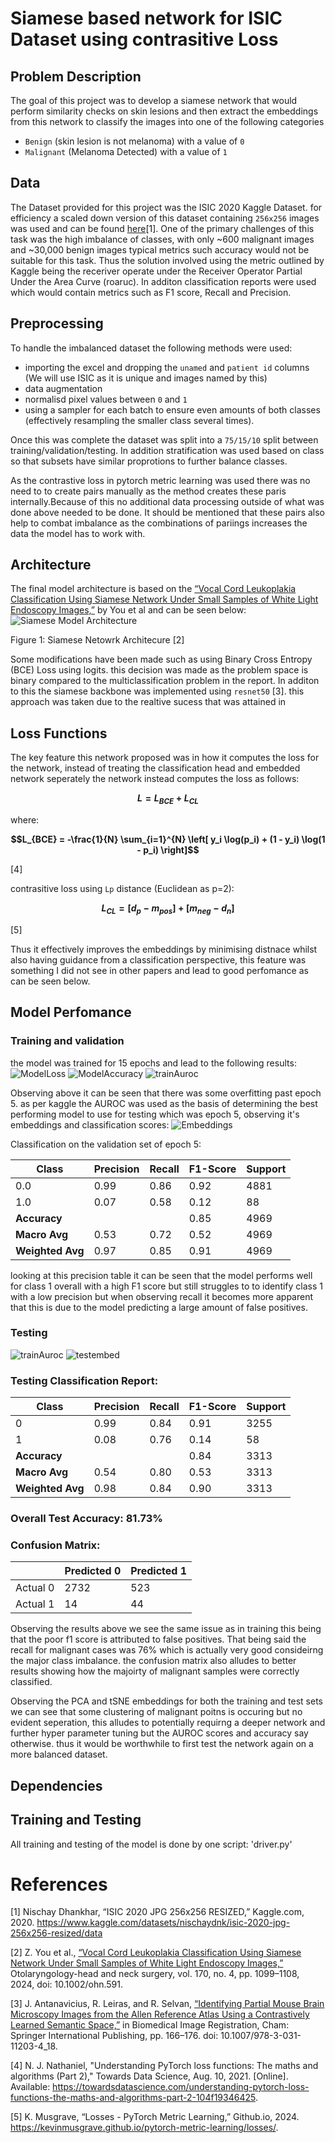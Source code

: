 # Siamese based network for ISIC Dataset using contrasitive Loss

## Problem Description
The goal of this project was to develop a siamese network that would perform similarity checks on skin lesions and then extract the embeddings from this network to classify the images into one of the following categories

- `Benign` (skin lesion is not melanoma) with a value of `0`
- `Malignant` (Melanoma Detected) with a value of `1`

## Data
The Dataset provided for this project was the ISIC 2020 Kaggle Dataset. for efficiency a scaled down version of this dataset containing `256x256` images was used and can be found [here](https://www.kaggle.com/datasets/nischaydnk/isic-2020-jpg-256x256-resized/data)[1]. One of the primary challenges of this task was the high imbalance of classes, with only ~600 malignant images and ~30,000 benign images typical metrics such accuracy would not be suitable for this task. Thus the solution involved using the metric outlined by Kaggle being the receriver operate under the Receiver Operator Partial Under the Area Curve (roaruc). In additon classification reports were used which would contain metrics such as F1 score, Recall and Precision.

## Preprocessing
To handle the imbalanced dataset the following methods were used:
- importing the excel and dropping the `unamed` and `patient id` columns (We will use ISIC as it is unique and images named by this)
- data augmentation
- normalisd pixel values between `0` and `1`
- using a sampler for each batch to ensure even amounts of both classes (effectively resampling the smaller class several times).

Once this was complete the dataset was split into a `75/15/10` split between training/validation/testing. In addition stratification was used based on class so that subsets have similar proprotions to further balance classes.

As the contrastive loss in pytorch metric learning was used there was no need to to create pairs manually as the method creates these paris internally.Because of this no additional data processing outside of what was done above needed to be done. It should be mentioned that these pairs also help to combat imbalance as the combinations of pariings increases the data the model has to work with.

## Architecture
The final model architecture is based on the [“Vocal Cord Leukoplakia Classification Using Siamese Network Under Small Samples of White Light Endoscopy Images,”](https://aao-hnsfjournals.onlinelibrary.wiley.com/doi/abs/10.1002/ohn.591) by You et al and can be seen below:
![Siamese Model Architecture](./images/MODELARCHITECTURE.jpg) 


Figure 1: Siamese Netowrk Architecure [2]

Some modifications have been made such as using Binary Cross Entropy (BCE) Loss using logits. this decision was made as the problem space is binary compared to the multiclassification problem in the report. In additon to this the siamese backbone was implemented using `resnet50` [3]. this approach was taken due to the realtive sucess that was attained in 

## Loss Functions
The key feature this network proposed was in how it computes the loss for the network, instead of treating the classification head and embedded network seperately the network instead computes the loss as follows:


**$$L = L_{BCE} + L_{CL}$$**

where:

**$$L_{BCE} = -\frac{1}{N} \sum_{i=1}^{N} \left[ y_i \log(p_i) + (1 - y_i) \log(1 - p_i) \right]$$** 

[4]


contrasitive loss using `Lp` distance (Euclidean as p=2):

**$$ L_{CL} = [d_p - m_{pos}] + [m_{neg} - d_n] $$**


[5]

Thus it effectively improves the embeddings by minimising distnace whilst also having guidance from a classification perspective, this feature was something I did not see in other papers and lead to good perfomance as can be seen below.

## Model Perfomance
### Training and validation
the model was trained for 15 epochs and lead to the following results:
![ModelLoss](./images/newmodloss.png) 
![ModelAccuracy](./images/newmodacc.png) 
![trainAuroc](./images/newmodauroc.png)

Observing above it can be seen that there was some overfitting past epoch 5. as per kaggle the AUROC was used as the basis of determining the best performing model to use for testing which was epoch 5, observing it's embeddings and classification scores:
![Embeddings](./images/epoch5.jpg)

Classification on the validation set of epoch 5:

| Class    | Precision | Recall | F1-Score | Support |
|----------|-----------|--------|----------|---------|
| 0.0      | 0.99      | 0.86   | 0.92     | 4881    |
| 1.0      | 0.07      | 0.58   | 0.12     | 88      |
| **Accuracy**   |           |        | 0.85     | 4969    |
| **Macro Avg**  | 0.53      | 0.72   | 0.52     | 4969    |
| **Weighted Avg**| 0.97     | 0.85   | 0.91     | 4969    |

looking at this precision table it can be seen that the model performs well for class 1 overall with a high F1 score but still struggles to to identify class 1 with a low precision but when observing recall it becomes more apparent that this is due to the model predicting a large amount of false positives.

### Testing
![trainAuroc](./images/newmodtestauroc.png)
![testembed](./images/epochTest.jpg)

### Testing Classification Report:

| Class | Precision | Recall | F1-Score | Support |
|-------|-----------|--------|----------|---------|
| 0     | 0.99      | 0.84   | 0.91     | 3255    |
| 1     | 0.08      | 0.76   | 0.14     | 58      |
| **Accuracy**   |           |        | 0.84     | 3313    |
| **Macro Avg**  | 0.54      | 0.80   | 0.53     | 3313    |
| **Weighted Avg**| 0.98     | 0.84   | 0.90     | 3313    |

### Overall Test Accuracy: **81.73%**

### Confusion Matrix:

|            | Predicted 0 | Predicted 1 |
|------------|-------------|-------------|
| Actual 0   | 2732        | 523         |
| Actual 1   | 14          | 44          |

Observing the results above we see the same issue as in training this being that the poor f1 score is attributed to false positives. That being said the recall for malignant cases was 76% which is actually very good consideirng the major class imbalance. the confusion matrix also alludes to better results showing how the majoirty of malignant samples were correctly classified. 

Observing the PCA and tSNE embeddings for both the training and test sets we can see that some clustering of malignant poitns is occuring but no evident seperation, this alludes to potentially requirng a deeper network and further hyper parameter tuning but the AUROC scores and accuracy say otherwise. thus it would be worthwhile to first test the network again on a more balanced dataset.


## Dependencies

## Training and Testing
All training and testing of the model is done by one script: 'driver.py'



# References

[1]
Nischay Dhankhar, “ISIC 2020 JPG 256x256 RESIZED,” Kaggle.com, 2020. https://www.kaggle.com/datasets/nischaydnk/isic-2020-jpg-256x256-resized/data

[2]
Z. You et al., [“Vocal Cord Leukoplakia Classification Using Siamese Network Under Small Samples of White Light Endoscopy Images,”](https://aao-hnsfjournals.onlinelibrary.wiley.com/doi/abs/10.1002/ohn.591) Otolaryngology-head and neck surgery, vol. 170, no. 4, pp. 1099–1108, 2024, doi: 10.1002/ohn.591.

[3]
J. Antanavicius, R. Leiras, and R. Selvan, [“Identifying Partial Mouse Brain Microscopy Images from the Allen Reference Atlas Using a Contrastively Learned Semantic Space,”]() in Biomedical Image Registration, Cham: Springer International Publishing, pp. 166–176. doi: 10.1007/978-3-031-11203-4_18.

[4]
N. J. Nathaniel, "Understanding PyTorch loss functions: The maths and algorithms (Part 2)," Towards Data Science, Aug. 10, 2021. [Online]. Available: https://towardsdatascience.com/understanding-pytorch-loss-functions-the-maths-and-algorithms-part-2-104f19346425.

[5] K. Musgrave, “Losses - PyTorch Metric Learning,” Github.io, 2024. https://kevinmusgrave.github.io/pytorch-metric-learning/losses/.

